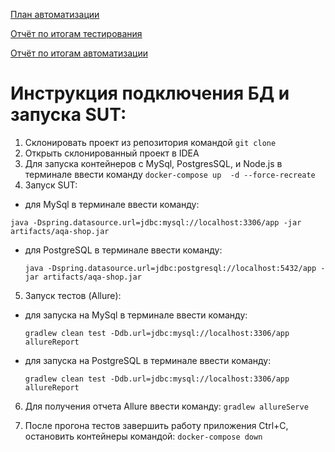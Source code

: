 [План автоматизации](documentation/Plan.md)

[Отчёт по итогам тестирования](documentation/Report.md)

[Отчёт по итогам автоматизации](documentation/Summary.md)

# Инструкция подключения БД и запуска SUT:

1. Склонировать проект из репозитория командой ```git clone ```
1. Открыть склонированный проект в IDEA
1. Для запуска контейнеров с MySql, PostgresSQL, и Node.js в терминале ввести команду ```docker-compose up 
   -d --force-recreate```
1. Запуск SUT:
- для MySql в терминале ввести команду:

```java -Dspring.datasource.url=jdbc:mysql://localhost:3306/app -jar artifacts/aqa-shop.jar```
  
- для PostgreSQL в терминале ввести команду:
  
  ```java -Dspring.datasource.url=jdbc:postgresql://localhost:5432/app -jar artifacts/aqa-shop.jar```

5. Запуск тестов (Allure):

- для запуска на MySql в терминале ввести команду:

  ```gradlew clean test -Ddb.url=jdbc:mysql://localhost:3306/app allureReport```

- для запуска на PostgreSQL в терминале ввести команду:
  
  ```gradlew clean test -Ddb.url=jdbc:mysql://localhost:3306/app allureReport```

6. Для получения отчета Allure ввести команду: ```gradlew allureServe```

7. После прогона тестов завершить работу приложения Ctrl+C, остановить контейнеры командой:
```docker-compose down```


